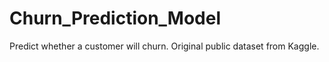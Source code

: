 # Churn_Prediction_Model
Predict whether a customer will churn. Original public dataset from Kaggle. 
